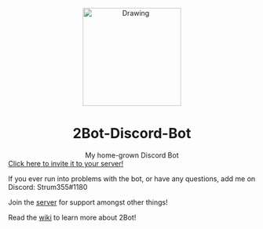 
<p align="center">
<img src="http://i.imgur.com/Zmzdnd5.png" alt="Drawing" width=200px />
</p>
<div align="center"><h1>2Bot-Discord-Bot</h1>
My home-grown Discord Bot
</div>
<a href="https://discordapp.com/api/oauth2/authorize?client_id=301819949683572738&scope=bot&permissions=11264">Click here to invite it to your server!</a>
<p>If you ever run into problems with the bot, or have any questions, add me on Discord: Strum355#1180</p>
<p>Join the <a href="https://discord.gg/9T34Y6u">server</a> for support amongst other things!</p>
<p>Read the <a href="https://github.com/Strum355/2Bot-Discord-Bot/wiki">wiki</a> to learn more about 2Bot!</p>

